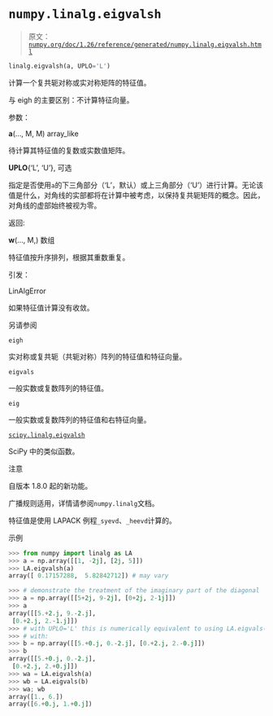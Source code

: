 # `numpy.linalg.eigvalsh`

> 原文：[`numpy.org/doc/1.26/reference/generated/numpy.linalg.eigvalsh.html`](https://numpy.org/doc/1.26/reference/generated/numpy.linalg.eigvalsh.html)

```py
linalg.eigvalsh(a, UPLO='L')
```

计算一个复共轭对称或实对称矩阵的特征值。

与 eigh 的主要区别：不计算特征向量。

参数：

**a**(…, M, M) array_like

待计算其特征值的复数或实数值矩阵。

**UPLO**{‘L’, ‘U’}, 可选

指定是否使用`a`的下三角部分（‘L’，默认）或上三角部分（‘U’）进行计算。无论该值是什么，对角线的实部都将在计算中被考虑，以保持复共轭矩阵的概念。因此，对角线的虚部始终被视为零。

返回:

**w**(…, M,) 数组

特征值按升序排列，根据其重数重复。

引发：

LinAlgError

如果特征值计算没有收敛。

另请参阅

`eigh`

实对称或复共轭（共轭对称）阵列的特征值和特征向量。

`eigvals`

一般实数或复数阵列的特征值。

`eig`

一般实数或复数阵列的特征值和右特征向量。

[`scipy.linalg.eigvalsh`](https://docs.scipy.org/doc/scipy/reference/generated/scipy.linalg.eigvalsh.html#scipy.linalg.eigvalsh "(在 SciPy v1.11.2 中)")

SciPy 中的类似函数。

注意

自版本 1.8.0 起的新功能。

广播规则适用，详情请参阅`numpy.linalg`文档。

特征值是使用 LAPACK 例程`_syevd`、`_heevd`计算的。

示例

```py
>>> from numpy import linalg as LA
>>> a = np.array([[1, -2j], [2j, 5]])
>>> LA.eigvalsh(a)
array([ 0.17157288,  5.82842712]) # may vary 
```

```py
>>> # demonstrate the treatment of the imaginary part of the diagonal
>>> a = np.array([[5+2j, 9-2j], [0+2j, 2-1j]])
>>> a
array([[5.+2.j, 9.-2.j],
 [0.+2.j, 2.-1.j]])
>>> # with UPLO='L' this is numerically equivalent to using LA.eigvals()
>>> # with:
>>> b = np.array([[5.+0.j, 0.-2.j], [0.+2.j, 2.-0.j]])
>>> b
array([[5.+0.j, 0.-2.j],
 [0.+2.j, 2.+0.j]])
>>> wa = LA.eigvalsh(a)
>>> wb = LA.eigvals(b)
>>> wa; wb
array([1., 6.])
array([6.+0.j, 1.+0.j]) 
```
